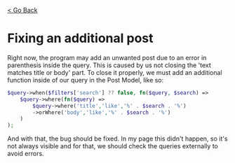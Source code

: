 [< Go Back](../README.md)

# Fixing an additional post

Right now, the program may add an unwanted post due to an error in parenthesis inside the query. This is caused by us not closing the 'text matches title or body' part. To close it properly, we must add an additional function inside of our query in the Post Model, like so:

```php
$query->when($filters['search'] ?? false, fn($query, $search) =>
    $query->where(fn($query) => 
        $query->where('title','like','%' . $search . '%')
        ->orWhere('body','like','%' . $search . '%')
    )
);
```

And with that, the bug should be fixed. In my page this didn't happen, so it's not always visible and for that, we should check the queries externally to avoid errors.